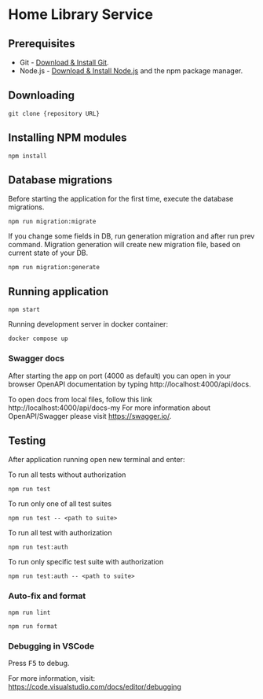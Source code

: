 # Home Library Service

## Prerequisites

- Git - [Download & Install Git](https://git-scm.com/downloads).
- Node.js - [Download & Install Node.js](https://nodejs.org/en/download/) and the npm package manager.

## Downloading

```
git clone {repository URL}
```

## Installing NPM modules

```
npm install
```

## Database migrations

Before starting the application for the first time, execute the database migrations.

```
npm run migration:migrate
```

If you change some fields in DB, run generation migration and after run prev command.
Migration generation will create new migration file, based on current state of your DB.

```
npm run migration:generate
```

## Running application

```
npm start
```

Running development server in docker container:

```
docker compose up
```

### Swagger docs

After starting the app on port (4000 as default) you can open
in your browser OpenAPI documentation by typing http://localhost:4000/api/docs.

To open docs from local files, follow this link http://localhost:4000/api/docs-my
For more information about OpenAPI/Swagger please visit https://swagger.io/.

## Testing

After application running open new terminal and enter:

To run all tests without authorization

```
npm run test
```

To run only one of all test suites

```
npm run test -- <path to suite>
```

To run all test with authorization

```
npm run test:auth
```

To run only specific test suite with authorization

```
npm run test:auth -- <path to suite>
```

### Auto-fix and format

```
npm run lint
```

```
npm run format
```

### Debugging in VSCode

Press <kbd>F5</kbd> to debug.

For more information, visit: https://code.visualstudio.com/docs/editor/debugging
